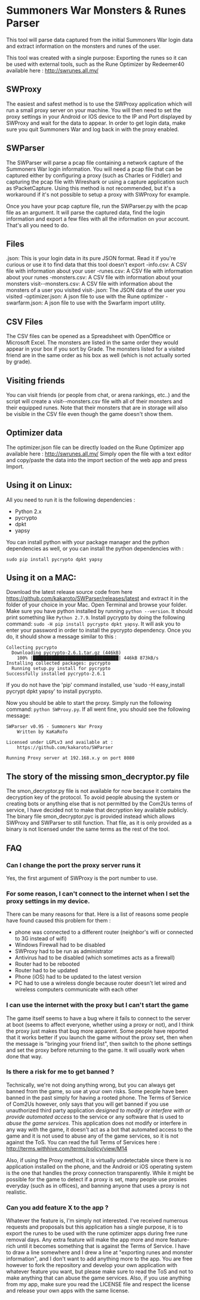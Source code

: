 # Summoners War Monsters & Runes Parser

This tool will parse data captured from the initial Summoners War login data and extract information on the monsters and runes of the user.

This tool was created with a single purpose: Exporting the runes so it can be used with external tools, such as the Rune Optimizer by Redeemer40 available here : http://swrunes.all.my/

## SWProxy
The easiest and safest method is to use the SWProxy application which will run a small proxy server on your machine. You will then need to set the proxy settings in your Android or IOS device to the IP and Port displayed by SWProxy and wait for the data to appear.
In order to get login data, make sure you quit Summoners War and log back in with the proxy enabled.

## SWParser
The SWParser will parse a pcap file containing a network capture of the Summoners War login information.
You will need a pcap file that can be captured either by configuring a proxy (such as Charles or Fiddler) and capturing the pcap file with Wireshark or using a capture application such as tPacketCapture.
Using this method is not recommended, but it's a workaround if it's not possible to setup a proxy with SWProxy for example.

Once you have your pcap capture file, run the SWParser.py with the pcap file as an argument. It will parse the captured data, find the login information and export a few files with all the information on your account.
That's all you need to do.

## Files
<id>.json: This is your login data in its pure JSON format. Read it if you're curious or use it to find data that this tool doesn't export
<id>-info.csv: A CSV file with information about your user
<id>-runes.csv: A CSV file with information about your runes
<id>-monsters.csv: A CSV file with information about your monsters
visit-<id>-monsters.csv: A CSV file with information about the monsters of a user you visited 
visit-<id>.json: The JSON data of the user you visited
<id>-optimizer.json: A json file to use with the Rune optimizer
<id>-swarfarm.json: A json file to use with the Swarfarm import utility.

## CSV Files
The CSV files can be opened as a Spreadsheet with OpenOffice or Microsoft Excel.
The monsters are listed in the same order they would appear in your box if you sort by Grade.
The monsters listed for a visited friend are in the same order as his box as well (which is not actually sorted by grade).

## Visiting friends
You can visit friends (or people from chat, or arena rankings, etc..) and the script will create a visit-<name>-monsters.csv file with all of their monsters and their equipped runes. Note that their monsters that are in storage will also be visible in the CSV file even though the game doesn't show them.

## Optimizer data
The optimizer.json file can be directly loaded on the Rune Optimizer app available here : http://swrunes.all.my/
Simply open the file with a text editor and copy/paste the data into the import section of the web app and press Import.

## Using it on Linux:
All you need to run it is the following dependencies :

* Python 2.x
 * pycrypto
 * dpkt
 * yapsy

You can install python with your package manager and the python dependencies as well, or you can install the python dependencies with :

```sudo pip install pycrypto dpkt yapsy```

## Using it on a MAC:

Download the latest release source code from here https://github.com/kakaroto/SWParser/releases/latest and extract it in the folder of your choice in your Mac. Open Terminal and browse your folder.
Make sure you have python installed by running `python --version`. It should print something like `Python 2.7.9`.
Install pycrypto by doing the following command: `sudo -H pip install pycrypto dpkt yapsy`. It will ask you to enter your password in order to install the pycrypto dependency. Once you do, it should show a message similar to this :

 	Collecting pycrypto
	  Downloading pycrypto-2.6.1.tar.gz (446kB)
	    100% |████████████████████████████████| 446kB 873kB/s 
	Installing collected packages: pycrypto
	  Running setup.py install for pycrypto
	Successfully installed pycrypto-2.6.1

If you do not have the 'pip' command installed, use 'sudo -H easy_install pycrypt dpkt yapsy' to install pycrypto.

Now you should be able to start the proxy. Simply run the following command: `python SWProxy.py`. If all went fine, you should see the following message:

	SWParser v0.95 - Summoners War Proxy
		Written by KaKaRoTo

	Licensed under LGPLv3 and available at : 
		https://github.com/kakaroto/SWParser

	Running Proxy server at 192.168.x.y on port 8080

## The story of the missing smon_decryptor.py file
The smon_decryptor.py file is not available for now because it contains the decryption key of the protocol. To avoid people abusing the system or creating bots or anything else that is not permitted by the Com2Us terms of service, I have decided not to make that decryption key available publicly.
The binary file smon_decryptor.pyc is provided instead which allows SWProxy and SWParser to still function. That file, as it is only provided as a binary is not licensed under the same terms as the rest of the tool.

## FAQ
### Can I change the port the proxy server runs it
Yes, the first argument of SWProxy is the port number to use.

### For some reason, I can't connect to the internet when I set the proxy settings in my device.
There can be many reasons for that. Here is a list of reasons some people have found caused this problem for them :
* phone was connected to a different router (neighbor's wifi or connected to 3G instead of wifi)
* Windows Firewall had to be disabled
* SWProxy had to be run as administrator
* Antivirus had to be disabled (which sometimes acts as a firewall)
* Router had to be rebooted
* Router had to be updated
* Phone (iOS) had to be updated to the latest version
* PC had to use a wireless dongle because router doesn't let wired and wireless computers communicate with each other

### I can use the internet with the proxy but I can't start the game
The game itself seems to have a bug where it fails to connect to the server at boot (seems to affect everyone, whether using a proxy or not), and I think the proxy just makes that bug more apparent. Some people have reported that it works better if you launch the game without the proxy set, then when the message is "bringing your friend list", then switch to the phone settings and set the proxy before returning to the game. It will usually work when done that way.

### Is there a risk for me to get banned ?
Technically, we're not doing anything wrong, but you can always get banned from the game, so use at your own risks. Some people have been banned in the past simply for having a rooted phone.
The Terms of Service of Com2Us however, only says that you will get banned if you use unauthorized third party application *designed to modify or interfere with or provide automated access* to the service or any software that is used to *abuse the game services*. This application does not modify or interfere in any way with the game, it doesn't act as a bot that automated access to the game and it is not used to abuse any of the game services, so it is not against the ToS.
You can read the full Terms of Services here : http://terms.withhive.com/terms/policy/view/M14

Also, if using the Proxy method, it is virtually undetectable since there is no application installed on the phone, and the Android or iOS operating system is the one that handles the proxy connection transparently. While it might be possible for the game to detect if a proxy is set, many people use proxies everyday (such as in offices), and banning anyone that uses a proxy is not realistic.

### Can you add feature X to the app ?
Whatever the feature is, I'm simply not interested. I've received numerous requests and proposals but this application has a single purpose, it is to export the runes to be used with the rune optimizer apps during free rune removal days. Any extra feature will make the app more and more feature-rich until it becomes something that is against the Terms of Service. I have to draw a line somewhere and I drew a line at "exporting runes and monster information", and I don't want to add anything more to the app.
You are free however to fork the repository and develop your own application with whatever feature you want, but please make sure to read the ToS and not to make anything that can abuse the game services. Also, if you use anything from my app, make sure you read the LICENSE file and respect the license and release your own apps with the same license.